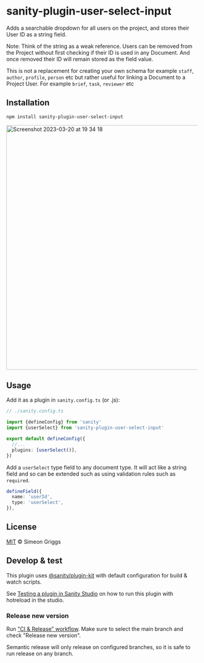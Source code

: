 # sanity-plugin-user-select-input

Adds a searchable dropdown for all users on the project, and stores their User ID as a string field.

Note: Think of the string as a weak reference. Users can be removed from the Project without first checking if their ID is used in any Document. And once removed their ID will remain stored as the field value.

This is not a replacement for creating your own schema for example `staff`, `author`, `profile`, `person` etc but rather useful for linking a Document to a Project User. For example `brief`, `task`, `reviewer` etc

## Installation

```sh
npm install sanity-plugin-user-select-input
```

<img width="645" alt="Screenshot 2023-03-20 at 19 34 18" src="https://user-images.githubusercontent.com/9684022/226446947-6624eaff-1911-4fe5-9aff-e4221fd80115.png">

## Usage

Add it as a plugin in `sanity.config.ts` (or .js):

```ts
// ./sanity.config.ts

import {defineConfig} from 'sanity'
import {userSelect} from 'sanity-plugin-user-select-input'

export default defineConfig({
  //...
  plugins: [userSelect()],
})
```

Add a `userSelect` type field to any document type. It will act like a string field and so can be extended such as using validation rules such as `required`.

```ts
defineField({
  name: 'userId',
  type: 'userSelect',
}),
```

## License

[MIT](LICENSE) © Simeon Griggs

## Develop & test

This plugin uses [@sanity/plugin-kit](https://github.com/sanity-io/plugin-kit)
with default configuration for build & watch scripts.

See [Testing a plugin in Sanity Studio](https://github.com/sanity-io/plugin-kit#testing-a-plugin-in-sanity-studio)
on how to run this plugin with hotreload in the studio.


### Release new version

Run ["CI & Release" workflow](https://github.com/SimeonGriggs/sanity-plugin-user-select-input/actions/workflows/main.yml).
Make sure to select the main branch and check "Release new version".

Semantic release will only release on configured branches, so it is safe to run release on any branch.